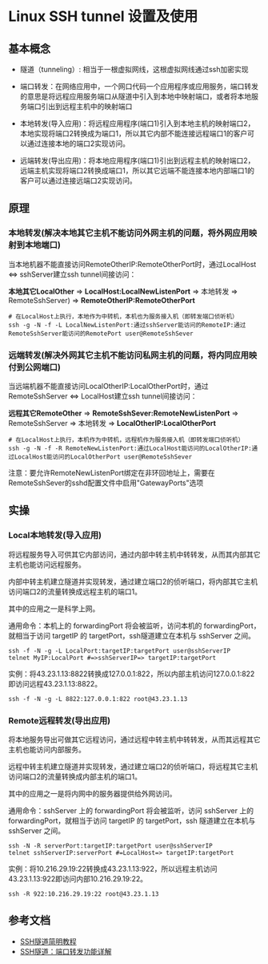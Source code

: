 # Linux SSH tunnel 设置及使用

## 基本概念

- 隧道（tunneling）: 相当于一根虚拟网线，这根虚拟网线通过ssh加密实现

- 端口转发：在网络应用中，一个网口代码一个应用程序或应用服务，端口转发的意思是将远程应用服务端口从隧道中引入到本地中映射端口，或者将本地服务端口引出到远程主机中的映射端口

- 本地转发(导入应用)：将远程应用程序(端口1)引入到本地主机的映射端口2，本地实现将端口2转换成为端口1，所以其它内部不能连接远程端口1的客户可以通过连接本地的端口2实现访问。

- 远端转发(导出应用)：将本地应用程序(端口1)引出到远程主机的映射端口2，远端主机实现将端口2转换成端口1，所以其它远端不能连接本地内部端口1的客户可以通过连接远端口2实现访问。


## 原理

### 本地转发(解决本地其它主机不能访问外网主机的问题，将外网应用映射到本地端口)

当本地机器不能直接访问RemoteOtherIP:RemoteOtherPort时，通过LocalHost <=> sshServer建立ssh tunnel间接访问：

**本地其它LocalOther** => **LocalHost:LocalNewListenPort** => 本地转发 => RemoteSshServer) => **RemoteOtherIP:RemoteOtherPort**

```
# 在LocalHost上执行，本地作为中转机，本机也为服务接入机（即转发端口侦听机）
ssh -g -N -f -L LocalNewListenPort:通过sshServer能访问的RemoteIP:通过RemoteSshServer能访问的RemotePort user@RemoteSshSever
```

### 远端转发(解决外网其它主机不能访问私网主机的问题，将内同应用映付到公网端口)

当远端机器不能直接访问LocalOtherIP:LocalOtherPort时，通过RemoteSshServer <=> LocalHost建立ssh tunnel间接访问：

**远程其它RemoteOther** => **RemoteSshSever:RemoteNewListenPort** => RemoteSshServer => 本地转发 => **LocalOtherIP:LocalOtherPort**

```
# 在LocalHost上执行，本机作为中转机，远程机作为服务接入机（即转发端口侦听机）
ssh -g -N -f -R RemoteNewListenPort:通过LocalHost能访问的LocalOtherIP:通过LocalHost能访问的LocalOtherPort user@RemoteSshSever
```

注意：要允许RemoteNewListenPort绑定在非环回地址上，需要在RemoteSshSever的sshd配置文件中启用"GatewayPorts"选项

## 实操

### Local本地转发(导入应用)

将远程服务导入可供其它内部访问，通过内部中转主机中转转发，从而其内部其它主机也能访问远程服务。

内部中转主机建立隧道并实现转发，通过建立端口2的侦听端口，将内部其它主机访问端口2的流量转换成远程主机的端口1。

其中的应用之一是科学上网。

通用命令：本机上的 forwardingPort 将会被监听，访问本机的 forwardingPort，就相当于访问 targetIP 的 targetPort，ssh隧道建立在本机与 sshServer 之间。

```
ssh -f -N -g -L LocalPort:targetIP:targetPort user@sshServerIP
telnet MyIP:LocalPort #=>sshServerIP=> targetIP:targetPort
```

实例：将43.23.1.13:8822转换成127.0.0.1:822，所以内部主机访问127.0.0.1:822即访问远程43.23.1.13:8822。

```
ssh -f -N -g -L 8822:127.0.0.1:822 root@43.23.1.13
```

### Remote远程转发(导出应用)

将本地服务导出可做其它远程访问，通过远程中转主机中转转发，从而其远程其它主机也能访问内部服务。

远程中转主机建立隧道并实现转发，通过建立端口2的侦听端口，将远程其它主机访问端口2的流量转换成内部主机的端口1。

其中的应用之一是将内网中的服务器提供给外网访问。

通用命令：sshServer 上的 forwardingPort 将会被监听，访问 sshServer 上的 forwardingPort，就相当于访问 targetIP 的 targetPort，ssh 隧道建立在本机与 sshServer 之间。

```
ssh -N -R serverPort:targetIP:targetPort user@sshServerIP
telnet sshServerIP:serverPort #=LocalHost=> targetIP:targetPort
```

实例：将10.216.29.19:22转换成43.23.1.13:922，所以远程主机访问43.23.1.13:922即访问内部10.216.29.19:22。

```
ssh -R 922:10.216.29.19:22 root@43.23.1.13
```

## 参考文档

- [SSH隧道简明教程](https://www.lixueduan.com/posts/linux/07-ssh-tunnel/)
- [SSH隧道：端口转发功能详解](https://www.cnblogs.com/f-ck-need-u/p/10482832.html)
